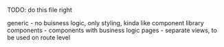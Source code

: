 TODO: do this file right

generic - no buisness logic, only styling, kinda like component library
components - components with business logic
pages - separate views, to be used on route level
